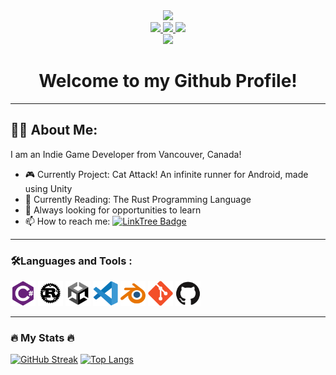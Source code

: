 <div id="header" align="center">
	<img src="https://media.giphy.com/media/du3J3cXyzhj75IOgvA/giphy.gif" width="100"/>
	<div id="badges">
		<a href="https://linktr.ee/sortofrad">
			<img src="https://img.shields.io/badge/LinkTree-mintgreen?logo=linktree&logoColor=white&style=for-the-badge alt="LinkTree Badge>
		</a>
		<a href= "https://linkedin.com/in/michael-vitale-9382051bb">
			<img src="https://img.shields.io/badge/LinkedIn-blue?logo=linkedin&logoColor=white&style=for-the-badge alt="LinkedIn Badge>
		</a>
		<a href="https://leetcode.com/Rad_ish">
			<img src="https://img.shields.io/badge/LeetCode-grey?logo=leetcode&logoColor=white&style=for-the-badge alt="LeetCode Badge>
		</a>
	</div>
	<img src="https://komarev.com/ghpvc/?username=SatelliteDish&style=flat-square&color=blue">
	<h1>
		Welcome to my Github Profile!
	</h1>
</div>
	
---
## 👨‍💻 About Me:
I am an Indie Game Developer from Vancouver, Canada!

- 🎮 Currently Project: Cat Attack! An infinite runner for Android, made using Unity
- 📘 Currently Reading: The Rust Programming Language
- 🌱 Always looking for opportunities to learn
- 📫 How to reach me: [![LinkTree Badge](https://img.shields.io/badge/LinkTree-mintgreen?logo=linktree&logoColor=white&style=for-the-badge)](https://linktr.ee/sortofrad)

---
### 🛠️Languages and Tools :
<div>
	<img src="https://github.com/devicons/devicon/blob/master/icons/csharp/csharp-plain.svg" title="C#" alt="CSharp" width="40" height="40">
	<img src="https://github.com/devicons/devicon/blob/master/icons/rust/rust-plain.svg" title="Rust" alt="RustLang" width="40" height="40">
	<img src="https://github.com/devicons/devicon/blob/master/icons/unity/unity-original.svg" title="Unity" width="40" height="40">
	<img src="https://github.com/devicons/devicon/blob/master/icons/vscode/vscode-original.svg" title="Visual Studio Code" alt="VSCode" width="40" height="40">
	<img src="https://github.com/devicons/devicon/blob/master/icons/blender/blender-original.svg" title="Blender" width="40" height="40">
	<img src="https://github.com/devicons/devicon/blob/master/icons/git/git-original.svg" title="Git" width="40" height="40">
	<img src="https://github.com/devicons/devicon/blob/master/icons/github/github-original.svg" title="Github" width="40" height="40">
</div>

---
### :fire: My Stats :fire:
[![GitHub Streak](http://github-readme-streak-stats.herokuapp.com?user=SatelliteDish&theme=dark&background=000000)](https://git.io/streak-stats)
[![Top Langs](https://github-readme-stats.vercel.app/api/top-langs/?username=SatelliteDish)](https://github.com/anuraghazra/github-readme-stats)
